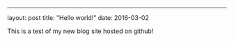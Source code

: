 ---
layout: post
title: "Hello world!"
date: 2016-03-02

This is a test of my new blog site hosted on github!
